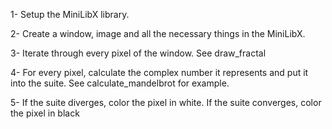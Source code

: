 1- Setup the MiniLibX library.

2- Create a window, image and all the necessary things in the MiniLibX.

3- Iterate through every pixel of the window.
See draw_fractal

4- For every pixel, calculate the complex number it represents and put it into the suite.
See calculate_mandelbrot for example.

5- If the suite diverges, color the pixel in white. If the suite converges, color the pixel in black
